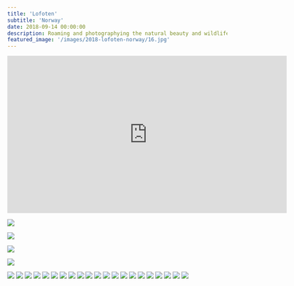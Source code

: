 ```yaml
---
title: 'Lofoten'
subtitle: 'Norway'
date: 2018-09-14 00:00:00
description: Roaming and photographying the natural beauty and wildlife of Lofoten Norway.
featured_image: '/images/2018-lofoten-norway/16.jpg'
---
```


<iframe src="https://player.vimeo.com/video/407185635" width="640" height="360" frameborder="0" allow="autoplay; fullscreen" allowfullscreen></iframe>

![](/images/2018-lofoten-norway/16.jpg)

![](/images/2018-lofoten-norway/01.jpg)

![](/images/2018-lofoten-norway/02.jpg)

![](/images/2018-lofoten-norway/03.jpg)

<div class="gallery" data-columns="2">
	<img src="/images/2018-lofoten-norway/04.jpg">
	<img src="/images/2018-lofoten-norway/05.jpg">
	<img src="/images/2018-lofoten-norway/06.jpg">
	<img src="/images/2018-lofoten-norway/07.jpg">
	<img src="/images/2018-lofoten-norway/08.jpg">
	<img src="/images/2018-lofoten-norway/09.jpg">
	<img src="/images/2018-lofoten-norway/10.jpg">
	<img src="/images/2018-lofoten-norway/11.jpg">
	<img src="/images/2018-lofoten-norway/12.jpg">
	<img src="/images/2018-lofoten-norway/13.jpg">
	<img src="/images/2018-lofoten-norway/14.jpg">
	<img src="/images/2018-lofoten-norway/15.jpg">
	<img src="/images/2018-lofoten-norway/16.jpg">
	<img src="/images/2018-lofoten-norway/17.jpg">
	<img src="/images/2018-lofoten-norway/18.jpg">
	<img src="/images/2018-lofoten-norway/19.jpg">
	<img src="/images/2018-lofoten-norway/20.jpg">
	<img src="/images/2018-lofoten-norway/trees/01.jpg">
	<img src="/images/2018-lofoten-norway/trees/02.jpg">
	<img src="/images/2018-lofoten-norway/trees/03.jpg">
	<img src="/images/2018-lofoten-norway/trees/04.jpg">
</div>
